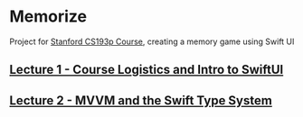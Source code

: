 # Memorize
Project for [Stanford CS193p Course](https://cs193p.sites.stanford.edu), creating a memory game using Swift UI

## [Lecture 1 - Course Logistics and Intro to SwiftUI](https://github.com/allistoncarlos/StanfordCS193.Memorize/commit/3b5c96e3097197908afca3478d7986c4255d2b99)

## [Lecture 2 - MVVM and the Swift Type System](https://github.com/allistoncarlos/StanfordCS193.Memorize/commit/9160db23f6d095971ce7342489930d4028577d73)